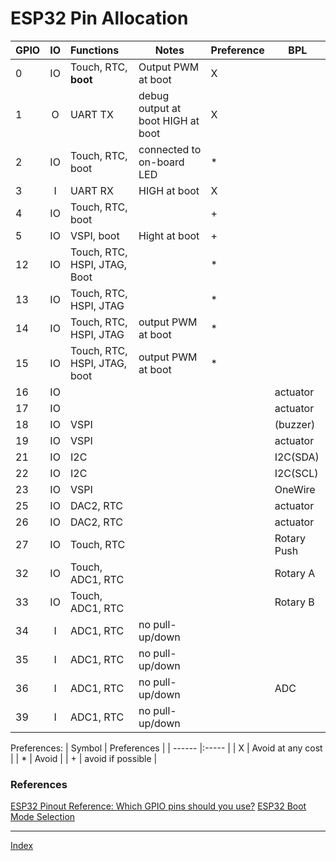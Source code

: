 # ESP32 Pin Allocation
| GPIO   | IO | Functions       | Notes |  Preference | BPL |
| ------ |:-----:| :--------- | ---------- | ---- | ---- |
| 0 | IO | Touch, RTC, **boot** | Output PWM at boot | X | |
| 1 |  O  | UART TX | debug output at boot HIGH at boot | X | |
| 2 | IO | Touch, RTC, boot | connected to on-board LED | * | |
| 3 | I  | UART RX | HIGH at boot | X | |
| 4 | IO | Touch, RTC, boot |  | +  | |
| 5 | IO | VSPI, boot | Hight at boot | + | |
| 12 | IO | Touch, RTC, HSPI, JTAG, Boot | | * | |
| 13 | IO | Touch, RTC, HSPI, JTAG | | * | |
| 14 | IO | Touch, RTC, HSPI, JTAG | output PWM at boot | * | | 
| 15 | IO | Touch, RTC, HSPI, JTAG, boot |  output PWM at boot | * | | 
| 16 | IO | | | | actuator |
| 17 | IO | | | | actuator |
| 18 | IO | VSPI | | | (buzzer) |
| 19 | IO | VSPI | | | actuator |
| 21 | IO | I2C | | | I2C(SDA) |
| 22 | IO | I2C | | | I2C(SCL) |
| 23 | IO | VSPI | | | OneWire |
| 25 | IO | DAC2, RTC| | | actuator |
| 26 | IO | DAC2, RTC| | | actuator |
| 27 | IO | Touch, RTC| | | Rotary Push |
| 32 | IO | Touch, ADC1, RTC | | | Rotary A |
| 33 | IO | Touch, ADC1, RTC | | | Rotary B |
| 34 | I | ADC1, RTC | no pull-up/down | | |
| 35 | I | ADC1, RTC | no pull-up/down | | |
| 36 | I | ADC1, RTC | no pull-up/down | | ADC |
| 39 | I | ADC1, RTC | no pull-up/down | | |

Preferences:
| Symbol   | Preferences |
| ------ |:----- |
| X | Avoid at any cost |
| * | Avoid |
| + | avoid if possible |

### References
[ESP32 Pinout Reference: Which GPIO pins should you use?](https://randomnerdtutorials.com/esp32-pinout-reference-gpios/)
[ESP32 Boot Mode Selection](https://github.com/espressif/esptool/wiki/ESP32-Boot-Mode-Selection)
***
[Index](index.md)
